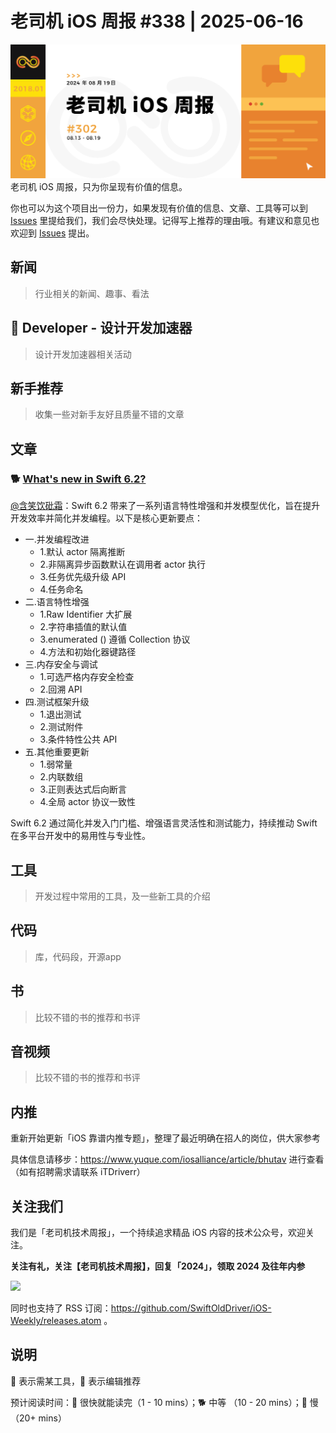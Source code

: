 # 老司机 iOS 周报 #338 | 2025-06-16

![ios-weekly](https://github.com/SwiftOldDriver/iOS-Weekly/blob/master/assets/weekly-header/302.jpg?raw=true)
老司机 iOS 周报，只为你呈现有价值的信息。

你也可以为这个项目出一份力，如果发现有价值的信息、文章、工具等可以到 [Issues](https://github.com/SwiftOldDriver/iOS-Weekly/issues) 里提给我们，我们会尽快处理。记得写上推荐的理由哦。有建议和意见也欢迎到 [Issues](https://github.com/SwiftOldDriver/iOS-Weekly/issues) 提出。

## 新闻

> 行业相关的新闻、趣事、看法

##  Developer - 设计开发加速器

> 设计开发加速器相关活动

## 新手推荐

> 收集一些对新手友好且质量不错的文章

## 文章

### 🐕 [What's new in Swift 6.2?](https://www.hackingwithswift.com/articles/277/whats-new-in-swift-6-2)

[@含笑饮砒霜](https://weibo.com/chinafishnews/)：Swift 6.2 带来了一系列语言特性增强和并发模型优化，旨在提升开发效率并简化并发编程。以下是核心更新要点：
- 一.并发编程改进
	- 1.默认 actor 隔离推断
	- 2.非隔离异步函数默认在调用者 actor 执行
	- 3.任务优先级升级 API
	- 4.任务命名
- 二.语言特性增强
	- 1.Raw Identifier 大扩展
	- 2.字符串插值的默认值
	- 3.enumerated () 遵循 Collection 协议
	- 4.方法和初始化器键路径
- 三.内存安全与调试
	- 1.可选严格内存安全检查
	- 2.回溯 API
- 四.测试框架升级
	- 1.退出测试
	- 2.测试附件
	- 3.条件特性公共 API
- 五.其他重要更新
	- 1.弱常量
	- 2.内联数组
	- 3.正则表达式后向断言
	- 4.全局 actor 协议一致性

Swift 6.2 通过简化并发入门门槛、增强语言灵活性和测试能力，持续推动 Swift 在多平台开发中的易用性与专业性。


## 工具

> 开发过程中常用的工具，及一些新工具的介绍

## 代码

> 库，代码段，开源app

## 书

> 比较不错的书的推荐和书评

## 音视频

> 比较不错的书的推荐和书评

## 内推

重新开始更新「iOS 靠谱内推专题」，整理了最近明确在招人的岗位，供大家参考

具体信息请移步：https://www.yuque.com/iosalliance/article/bhutav 进行查看（如有招聘需求请联系 iTDriverr）

## 关注我们

我们是「老司机技术周报」，一个持续追求精品 iOS 内容的技术公众号，欢迎关注。

**关注有礼，关注【老司机技术周报】，回复「2024」，领取 2024 及往年内参**

![](https://github.com/SwiftOldDriver/iOS-Weekly/blob/master/assets/qrcode_for_wechat.jpg?raw=true)

同时也支持了 RSS 订阅：https://github.com/SwiftOldDriver/iOS-Weekly/releases.atom 。

## 说明

🚧 表示需某工具，🌟 表示编辑推荐

预计阅读时间：🐎 很快就能读完（1 - 10 mins）；🐕 中等 （10 - 20 mins）；🐢 慢（20+ mins）
